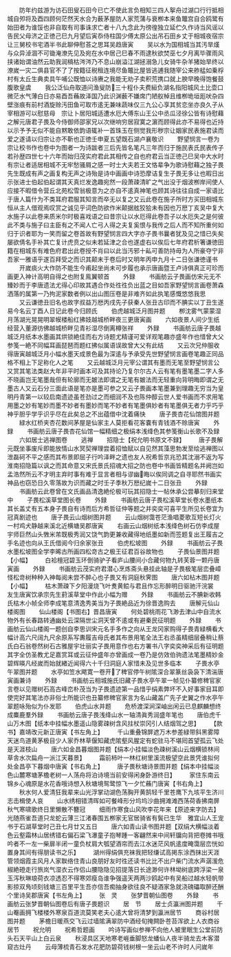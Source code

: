 <!-- { "loadSidebar": true } -->
　　防年约兹游为访石田叟石田今已亡不使此言负相知三四人挐舟过湖口行行抵相城自夘将及酉四顾何茫然天水合为薮茅屋防人家荒蒲与衰栁本来鱼鼈宫自合鸥鹭有始田者为谁馁也非自取有司事诛求亡者十八九念此为徬徨独立延伫久作诗当风谣以告民父母济之正徳己巳九月望后寅忝侍柱国少傅太原公出吊石田乡丈于相城夜宿宗让三舅校书宅酒半书此聊伸慰荅之思耳吴趋唐寅
　　吴以水为国相城当其汚旱熯与众异淖涸不可锄淹潦先见及宛在水中居己巳春不雨逮秋欲焚巫七夕月离毕骤雨风挟诸始谓油然云助我润槁枯涔涔乃不息山崩溢江湖拯溺急儿女骑牛杂羊猪始旱终以潦嵗一灾二俱县官不了了按籍征税租连境尽鱼鼈比屋皆逃逋我随宰公来舴艋如乗桴村有太丘生典卖具午哺公既恤以诗赓之我能无劝子卖积荒携口就上腴早晚得饱餐鼓腹歌皇虞
　　我公泛仙舟取道问渔叟防三十程仆夫费絙负湖名指阳城风土比壶口微茫水气薄白日亦易酉吾蘓故泽国乃此识渊薮不嫌席门陋舣棹且维栁垝垣厖吠杂四壁涨痕有前村酒旋赊汚田鱼可取市逺无兼味蔬味仅三九公心享其贫恋坐亦良久子从宰相游可以慰慈母　宗让卜居阳城适遭水厄大傅东山王公中丞瓜泾徐公皆有诗慰藉之解元唐君子畏及今侍御师邵家兄以次继响穷居寂寞之濵而顾得此亦不易得也近持以示予予无似不能自黙敢依韵语辄补一首珠玉在侧觉我形秽宗让姻家民表施君读而爱之遂请以归宗让亦不靳也正徳壬申夏五望既石湖卢襄敬识
　　野望悯言一卷为宗让校书作也卷中为图者一为诗跋者三后先皆名笔凡三年而归于施民表氏民表传子若孙歴四世七十六年而始归茂实府君此其相传之自也府君云当正徳己巳吴中大水时有宗让者适居相城不无牢愁骚屑之感一时士大夫若王文恪辈争为歌诗慰藉之独子畏先生既成有声之画复构无声之诗殆是诗中画画中诗恐摩诘复生子畏无多让也暇日出示张进士伯起伯起谓其天真烂发逸趣宛然一段萧疎清旷之气出没于烟波栁岸间使人应接不暇借令营丘北苑松雪翁极意为之亦自不逺真神笔也顾其诗往往自成一家语比于唐人篇什为不类耳府君服其知言而卒无以复之又云此卷在施子所时方买田相城东恒从主人借观焉叹赏之诚见乎词色防欲作米颠据舷狡狯未有因也万厯丁亥吴中复大水施子以此卷来质米尔时极喜戏语之曰昔宗让以水厄得此卷吾子以水厄失之是何彼此不类与施子曰主臣有之不闻人亡弓人得之夫复奚恨与我传之后人而不知所重何如归于识者耶为一笑而留之卷首故有野望悯言四大字亦子畏书曩者犹及见之惜已失矣屡欲倩名手补其亡复计虎贲之似未若延津之合也遂虚右以俟后七年府君析箸谦徳田籍在相城东有难色府君出此卷授不肖曰以此当汚邪十畆可善防持毋为人所豪夺宁非吾家一雅语乎遂百拜受之而识其颠末于卷后时又明年丙申九月十二日张谦徳谨书
　　开嵗痰火大作防不能生今甫起坐尚未可步履也承示唐画暨王卢诗俱真正可珍而画更入神计高明自得之也附复鳯翼顿首
　　外録
　　书画舫云子畏画仿宋元无不臻妙而于李唐遗法尤得心印故其遇合作处徃徃负出蓝之目如吾家野望悯言画卷萧森洒落的属第一乃拘泥家数者例以出山图压卷是非难齐如此执笔感慨悠悠我思
　　又云谦徳丑旧名也故字叔益万厯丙戌先子获秦人张丑古印而不腆实以丁丑生遂易今名云丁酉人日记此卷今归顾氏
　　伯虎越城泛月图并题
　　栁沈雾气蒙蒙湿月荡湖光晃晃明翠幙楼船红拂妓越城桥畔夜三更唐寅画
　　六如夜景人间少生纸经营入董源彷佛越城桥畔见青衫湿尽倒离樽张祥
　　外録
　　书画舫云唐子畏越城泛月纸本水墨画其烘锁絶佳而右方诗题尤精谨可爱详观笔趣亦盛年作也惜曾大父参笺一絶不同幅耳画琵琶而题红拂似属语误故曾大父有此结
　　又云次兄仲服收得唐寅越城泛月小幅水墨天成景色最为深逺与予承受先世野望悯言画卷笔趣正同品格不相上下足称化人之笔
　　又云越城泛月元宰公谓其有墨而无笔至野望悯言公又赏其笔法类赵大年非平时画本可及其持论乃复尔尔古人云有笔有墨笔墨二字人多不晓画岂无笔墨哉但有轮廓而无皴法即谓之无笔有皴法而无轻重向背明晦即谓之无墨古人又云石分三面此语是笔亦是墨可参之又云子畏画本笔墨兼到理趣无穷当为皇明丹青第一以较启南遗迹虽苍劲过之而细润不及也陈仲醇云世人爱书画而不求用笔用墨之妙有笔妙而墨不妙者有墨妙而笔不妙者有笔墨俱妙者有笔墨俱无者力乎巧乎神乎胆乎学乎识乎尽在此矣总之不出蕴借中沈着痛快
　　唐子畏杏花仙馆图并题
　　緑水红桥夹杏花数间茅屋是仙家主人莫拒看花客嚢有青钱酒不赊唐寅
　　外録
　　书画舫云唐子畏杏花仙馆一幅精细之极绢本浅绛色其参笺衡山长歌不及録
　　六如居士逃禅图卷
　　逃禅
　　招隐士【祝允明书原文不録】
　　唐子畏解元既坐事废斥即能放情山水冥契禅理尝着招恤赋以自见然其藻思勃发至绘逃禅图以泄磊砢不平之感而其布景即屈子行吟泽畔之遗也友人祝希哲京兆恐其沈溺不返为写淮南招隐篇以讽之而其命意又宋氏景氏招魂大招之防也卷中书画皆精题名并阙岂如孟浩然所云不才明主弃时事有难于显言者相与谬幽晦以俟同调之自寻耶然书画实神品也窃恐日久零落故为识而藏之时壬子季秋万厯纪嵗十二日张丑
　　外録
　　书画舫云此卷曾在文氏画品清逸絶伦极可玩其招隐士一帖休承公尝摹刻归来堂中
　　子畏松溪草堂图长卷
　　外録
　　书画舫云唐子畏松溪草堂长卷水墨纸本其长盖丈有五本身子畏自有诗而后方希哲征仲等题之并奕奕可喜平生所见长卷宜为冠真剧迹也
　　唐子畏云山烟树图并题
　　云山烟树霭苍茫渔唱菱歌互短长灯火一村鸡犬静越来溪北近横塘吴郡唐寅
　　右画云山烟树纸本浅绛色树石仿李成屋宇师巨然山头斆米芾既极秀润又饶气韵更兼收藏得地纸墨如新而签题复出王履吉之手名迹也向从王氏借阅今归余家张丑
　　伯虎松坡图
　　外録
　　书画舫云子畏水墨松坡图全学李晞古所画四松竒古之极王征君百谷故物也
　　子畏仙景图并题【小幅】
　　白袷檀冠碧玉环倒骑驴子看庐山腰间小合藏何物九转芙蓉一颗丹唐寅画
　　外録
　　书画舫云茂实府君潜心烹炼斋头悬挂此轴是子畏极笔层峦叠嶂怪松竒树种种入神每阅未尝不醉心也子畏又有洞庭秋霁图
　　唐六如枮木图并题【小幅】
　　枯木萧疎下夕阳漫烧飞叶煑黄鲿与君且作忘形醉明日驱驰汗浣裳　友生唐寅饮承宗先生葑溪草堂中作此小幅为赠
　　外録
　　书画舫云不腆新收韩氏枯木小帧全师李成笔意清逸秀美当为子畏絶品近为徐晋逸购去
　　唐解元仙山楼阁图
　　仙山楼阁【书图右】晋昌唐寅
　　何处碧桃雨花飞渺去津山中自流水物外有长春路转通幽处云深隔世尘洞天曾不逺或有避秦民征明题
　　外録
　　书画舫云仙山楼阁一题创自李思训宋元名手多作之向从王龙冈家购得子畏青緑横看大幅计高六尺阔九尺余原系写夀履吉母氏者其布景用笔全法王右丞虽精细层叠稍让蔡氏白石翁卷然树石古雅屋宇壮丽实子畏用意作也右方署书八字奕奕神采后有征明题其字全仿圣教尤足嘉赏耳或云征仲盛年亦曾画成一卷乃是仿效伯驹遗法笔墨精妙金碧辉暎凡经嵗而始就緖近闻得六十千归洞庭人家惜未及见世多临本
　　子畏水亭午翠图并题
　　水亭如笠水飔寛一卷开了稗官停午树隂深合翠篆丝袅袅下清湍唐寅画兼诗
　　外録
　　书画舫云相城施氏旧藏子畏水亭午翠一帧见仆纂修稗官家言卷以见赠树石高古峰峦朴茂当为子畏遗迹第一品惜乎绢素弊坏不入好事家目耳即使完好其笔法亦非俗士所能识也丑纂修稗官家言为名山藏盖广先子史翼之作水亭午翠题咏殆似为仆发耶
　　伯虎山水并题
　　危桥渡深涧深岫出闲云已息麒麟想终成麋鹿羣外録
　　书画舫云唐子畏浅绛山水一轴清眞秀润盛年笔也
　　唐伯虎千山万木图【纸本中挂幅水墨遥山隐雾疎树含风拄杖崇冈引人结烟驾之思】
　　【款书】嘉靖改元新正唐寅【书左角上】
　　千山重叠锦屏遮万木参差緑带斜黑雾障天迷鸟道黄茅极目少人家乔林草偃知藏虎隂壑风腥定有蛇驻马不堪囘首望孤云飞处是天涯枝山
　　唐六如金昌暮烟图并题【绢本小挂幅淡色疎树溪山云烟横锁林间草舎水次扁舟一派江天暮景】
　　霜前柿叶一林红树里溪流极望空此景凭谁拟何处金昌亭下暮烟中唐寅【书右角上】
　　唐子畏秋塘诗景图并题【绢本中挂幅淡色山麓寒塘茅檐老树一人荡舟将泊诗境当前安得闲身卧游终日】
　　家住东南云锦乡心魂原是水花香哦诗想入秋塘境鸳鹭惊飞一夕忙蘓门唐寅【书右角上】
　　秋水何人爱清狂我辈来山光浮掌动湖色荡胸开黄鹄轻千里苍鹰下九垓平生济川志击楫使人哀
　　山水绣相错清晖如可餐峰形分坞坞沙曲拥滩滩西荡荷香拂南屏秋气寒啸歌终日里懒散不簪冠
　　细雨作寒食山风吹李花年来【原迹来字防去】光随燕雀吾道只龙蛇云薄三江渚春围五栁家无官居骑省有鬓已生华　雅宜山人王宠书于石湖草堂时己丑七月廿又五日
　　唐六如青山读书图并题【双绢大横幅淡着色云壑霜林山居绣错右偏石梁飞瀑童子抱琴踵一客翩然来中间轩牖向背把卷摊书哦吟者不一左一柴扉半闭一童负杖肩大瓠望酒帘而去江水迷茫风帆逺度晻霭层峦恍如置身其间有得朋读书之乐】
　　湖州得绢俱充袜我把轻缣试高掲东涂西抹出天涯管领烟霞主风月人家聫络住青山良朋好友时徃还读书比比不出户柴门流水声潺湲危椒絶磴走行旅岚气湿衣云作侣山腰隐隐见招提落日长途渺何许林坳树底跨浮梁一泉玉泻秋琳琅荷衣凉透忍不得寒郊瘦岛谁争强遥天两两沙鸥起中有吴船过越水轻帆带影掠双鳬顷刻钱塘三百里平生吾亦信吾痴抽身欲往良不疑酒家急就浇磈礧取醉还酬个里诗吴郡唐寅【书左角上】
　　张　灵
　　张梦晋朝仙图卷
　　外録
　　书画舫云张梦晋朝仙图卷后有唐子畏题识
　　居　节
　　居士贞瀛洲图并题
　　千山罨画拥飞楼楼外寒泉百道流莫笑老夫心逺大曾将清梦到瀛洲居节
　　商谷村居图并题
　　茅檐日暖燕交飞云过墙隂满翠防中酒经旬掩闗卧苍苔浑欲上人衣商谷居节
　　祝允明
　　祝希哲题画
　　吟诗写画似参禅不向他人被里眠生公堂前防头石天平山上白云泉
　　秋浸具区天地寒老崕垂脚怒龙蟠仙人夜半骑龙去木客潜窥古灶丹
　　云母薄梳青石发水花肥防碧荷钱树根一坐云山老不许时人问嵗年
